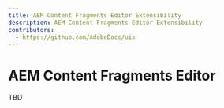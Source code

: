 ```yaml
---
title: AEM Content Fragments Editor Extensibility
description: AEM Content Fragments Editor Extensibility
contributors:
  - https://github.com/AdobeDocs/uix
---
```


# AEM Content Fragments Editor

TBD
